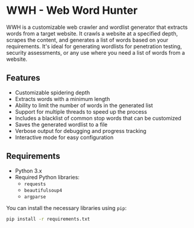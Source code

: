 # WWH - Web Word Hunter

WWH is a customizable web crawler and wordlist generator that extracts words from a target website. It crawls a website at a specified depth, scrapes the content, and generates a list of words based on your requirements. It's ideal for generating wordlists for penetration testing, security assessments, or any use where you need a list of words from a website.

## Features

- Customizable spidering depth
- Extracts words with a minimum length
- Ability to limit the number of words in the generated list
- Support for multiple threads to speed up the process
- Includes a blacklist of common stop words that can be customized
- Saves the generated wordlist to a file
- Verbose output for debugging and progress tracking
- Interactive mode for easy configuration

## Requirements

- Python 3.x
- Required Python libraries:
  - `requests`
  - `beautifulsoup4`
  - `argparse`

You can install the necessary libraries using `pip`:

```bash
pip install -r requirements.txt
